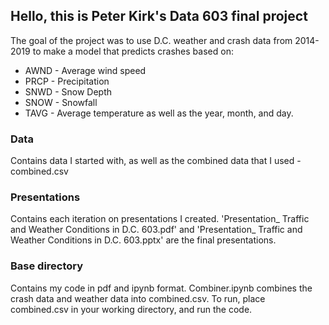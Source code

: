 ## Hello, this is Peter Kirk's Data 603 final project

The goal of the project was to use D.C. weather and crash data from 2014-2019 to make a model that predicts crashes based on:
* AWND - Average wind speed
* PRCP - Precipitation
* SNWD - Snow Depth
* SNOW - Snowfall
* TAVG - Average temperature
as well as the year, month, and day.

### Data

Contains data I started with, as well as the combined data that I used - combined.csv

### Presentations

Contains each iteration on presentations I created. 'Presentation_ Traffic and Weather Conditions in D.C. 603.pdf' and 'Presentation_ Traffic and Weather Conditions in D.C. 603.pptx' are the final presentations.

### Base directory

Contains my code in pdf and ipynb format. Combiner.ipynb combines the crash data and weather data into combined.csv. To run, place combined.csv in your working directory, and run the code.
